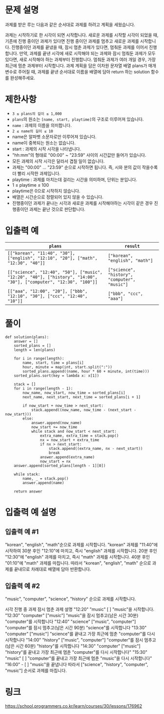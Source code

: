 # 문제 설명
과제를 받은 루는 다음과 같은 순서대로 과제를 하려고 계획을 세웠습니다.

과제는 시작하기로 한 시각이 되면 시작합니다.
새로운 과제를 시작할 시각이 되었을 때, 기존에 진행 중이던 과제가 있다면 진행 중이던 과제를 멈추고 새로운 과제를 시작합니다.
진행중이던 과제를 끝냈을 때, 잠시 멈춘 과제가 있다면, 멈춰둔 과제를 이어서 진행합니다.
만약, 과제를 끝낸 시각에 새로 시작해야 되는 과제와 잠시 멈춰둔 과제가 모두 있다면, 새로 시작해야 하는 과제부터 진행합니다.
멈춰둔 과제가 여러 개일 경우, 가장 최근에 멈춘 과제부터 시작합니다.
과제 계획을 담은 이차원 문자열 배열 plans가 매개변수로 주어질 때, 과제를 끝낸 순서대로 이름을 배열에 담아 return 하는 solution 함수를 완성해주세요.


# 제한사항
- `3 ≤ plans의 길이 ≤ 1,000`
- `plans`의 원소는 `[name, start, playtime]`의 구조로 이루어져 있습니다.
- `name` : 과제의 이름을 의미합니다.
- `2 ≤ name의 길이 ≤ 10`
- name은 알파벳 소문자로만 이루어져 있습니다.
- name이 중복되는 원소는 없습니다.
- start : 과제의 시작 시각을 나타냅니다.
- "hh:mm"의 형태로 "00:00" ~ "23:59" 사이의 시간값만 들어가 있습니다.
- 모든 과제의 시작 시각은 달라서 겹칠 일이 없습니다.
- 과제는 "00:00" ... "23:59" 순으로 시작하면 됩니다. 즉, 시와 분의 값이 작을수록 더 빨리 시작한 과제입니다.
- playtime : 과제를 마치는데 걸리는 시간을 의미하며, 단위는 분입니다.
- 1 ≤ playtime ≤ 100
- playtime은 0으로 시작하지 않습니다.
- 배열은 시간순으로 정렬되어 있지 않을 수 있습니다.
- 진행중이던 과제가 끝나는 시각과 새로운 과제를 시작해야하는 시각이 같은 경우 진행중이던 과제는 끝난 것으로 판단합니다.

# 입출력 예
| `plans` |	`result` |
|-------|--------|
|`[["korean", "11:40", "30"], ["english", "12:10", "20"], ["math", "12:30", "40"]]` |	`["korean", "english", "math"]` |
| `[["science", "12:40", "50"], ["music", "12:20", "40"], ["history", "14:00", "30"], ["computer", "12:30", "100"]]` |	`["science", "history", "computer", "music"]` |
| `[["aaa", "12:00", "20"], ["bbb", "12:10", "30"], ["ccc", "12:40", "10"]]` |	`["bbb", "ccc", "aaa"]` |



# 풀이
``` python3
def solution(plans):
    answer = []
    sorted_plans = []
    length = len(plans)
    
    for i in range(length):
        name, start, time = plans[i]
        hour, minute = map(int, start.split(":"))
        sorted_plans.append((name, hour * 60 + minute, int(time)))
    sorted_plans.sort(key = lambda x: x[1])
        
    stack = []
    for i in range(length - 1):
        now_name, now_start, now_time = sorted_plans[i]
        next_name, next_start, next_time = sorted_plans[i + 1]
        
        if now_start + now_time > next_start:
            stack.append((now_name, now_time - (next_start - now_start)))
        else:
            answer.append(now_name)
            now_start += now_time
            while stack and now_start < next_start:
                extra_name, extra_time = stack.pop()
                nx = now_start + extra_time
                if nx > next_start:
                    stack.append((extra_name, nx - next_start))
                    break
                answer.append(extra_name)
                now_start = nx
    answer.append(sorted_plans[length - 1][0])
    
    while stack:
        name, _ = stack.pop()
        answer.append(name)
    
    return answer
```

# 입출력 예 설명
## 입출력 예 #1

"korean", "english", "math"순으로 과제를 시작합니다. "korean" 과제를 "11:40"에 시작하여 30분 후인 "12:10"에 마치고, 즉시 "english" 과제를 시작합니다. 20분 후인 "12:30"에 "english" 과제를 마치고, 즉시 "math" 과제를 시작합니다. 40분 후인 "01:10"에 "math" 과제를 마칩니다. 따라서 "korean", "english", "math" 순으로 과제를 끝내므로 차례대로 배열에 담아 반환합니다.

## 입출력 예 #2

"music", "computer", "science", "history" 순으로 과제를 시작합니다.

시각	진행 중 과제	잠시 멈춘 과제	설명
"12:20"	"music"	[ ]	"music"을 시작합니다.
"12:30"	"computer"	["music"]	"music"을 잠시 멈추고(남은 시간 30분) "computer"를 시작합니다
"12:40"	"science"	["music", "computer"]	"computer"를 잠시 멈추고(남은 시간 90분) "science"를 시작합니다
"13:30"	"computer"	["music"]	"science"를 끝내고 가장 최근에 멈춘 "computer"를 다시 시작합니다
"14:00"	"history"	["music", "computer"]	"computer"를 잠시 멈추고(남은 시간 60분) "history"를 시작합니다
"14:30"	"computer"	["music"]	"history"를 끝내고 가장 최근에 멈춘 "computer"를 다시 시작합니다"
"15:30"	"music"	[ ]	"computer"를 끝내고 가장 최근에 멈춘 "music"을 다시 시작합니다"
"16:00"	-	[ ]	"music"을 끝냅니다
따라서 ["science", "history", "computer", "music"] 순서로 과제를 마칩니다.

# 링크
https://school.programmers.co.kr/learn/courses/30/lessons/176962
